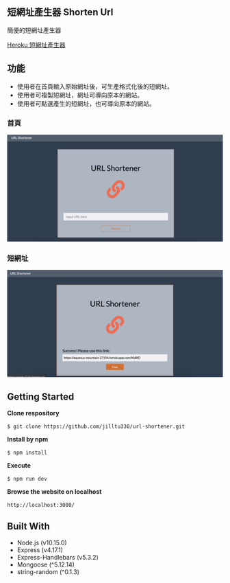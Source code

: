 ## 短網址產生器 Shorten Url
簡便的短網址產生器

[Heroku 短網址產生器](https://aqueous-mountain-27154.herokuapp.com/)

## 功能
* 使用者在首頁輸入原始網址後，可生產格式化後的短網址。
* 使用者可複製短網址，網址可導向原本的網站。
* 使用者可點選產生的短網址，也可導向原本的網站。

### 首頁
![image](./public/images/index.png)

### 短網址
![image](./public/images/result.png)

## Getting Started
**Clone respository**
```
$ git clone https://github.com/jilltu330/url-shortener.git
```
**Install by npm**
```
$ npm install
```
**Execute**
```
$ npm run dev
```
**Browse the website on localhost**
```
http://localhost:3000/
```

## Built With
* Node.js (v10.15.0)
* Express (v4.17.1)
* Express-Handlebars (v5.3.2)
* Mongoose (^5.12.14)
* string-random (^0.1.3)


